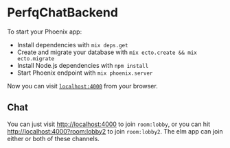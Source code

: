 # PerfqChatBackend

To start your Phoenix app:

  * Install dependencies with `mix deps.get`
  * Create and migrate your database with `mix ecto.create && mix ecto.migrate`
  * Install Node.js dependencies with `npm install`
  * Start Phoenix endpoint with `mix phoenix.server`

Now you can visit [`localhost:4000`](http://localhost:4000) from your browser.

## Chat

You can just visit <http://localhost:4000> to join `room:lobby`, or you can hit
<http://localhost:4000?room:lobby2> to join `room:lobby2`.  The elm app can join
either or both of these channels.
